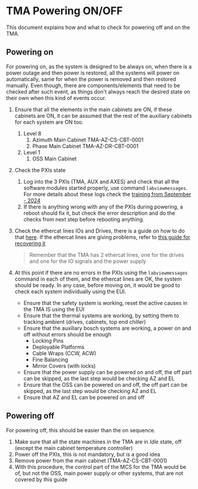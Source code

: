 # TMA Powering ON/OFF

This document explains how and what to check for powering off and on the TMA.

## Powering on

For powering on, as the system is designed to be always on, when there is a power outage and then power is restored, all
the systems will power on automatically, same for when the power is removed and then restored manually. Even though, there
are components/elements that need to be checked after such event, as things don't always reach the desired state on their
own when this kind of events occur.

1. Ensure that all the elements in the main cabinets are ON, if these cabinets are ON, it can be assumed that the rest
   of the auxiliary cabinets for each system are ON too.
   1. Level 8
      1. Azimuth Main Cabinet TMA-AZ-CS-CBT-0001
      2. Phase Main Cabinet TMA-AZ-DR-CBT-0001
   2. Level 1
      1. OSS Main Cabinet
2. Check the PXIs state
   1. Log into the 3 PXIs (TMA, AUX and AXES) and check that all the software modules started properly, use command `labviewmessages`. For
      more details about these logs check the [training from September - 2024](https://ts-tma.lsst.io/docs/tma_training/2024%20-%20Training%20September.html)
   2. If there is anything wrong with any of the PXIs during powering, a reboot should fix it, but check the error
      description and do the checks from next step before rebooting anything.
3. Check the ethercat lines IOs and Drives, there is a guide on how to do that
   [here](https://ts-tma.lsst.io/docs/tma_maintenance_ethercat_manage-ethercat-line-status/Manage-EtherCAT-Line-Status.html).
   If the ethercat lines are giving problems, refer to
   [this guide for recovering it](https://ts-tma.lsst.io/docs/tma_maintenance_ethercat_ethercat-line-diagnostic/EtherCAT-Line-Diagnostic.html)

   > Remember that the TMA has 2 ethercat lines, one for the drives and one for the IO signals and the power supply

4. At this point if there are no errors in the PXIs using the `labviewmessages` command in each of them, and the ethercat
   lines are OK, the system should be ready. In any case, before moving on, it would be good to check each system
   individually using the EUI.

   - Ensure that the safety system is working, reset the active causes in the TMA IS using the EUI
   - Ensure that the thermal systems are working, by setting them to tracking ambient (drives, cabinets, top end chiller)
   - Ensure that the auxiliary bosch systems are working, a power on and off without errors should be enough
     - Locking Pins
     - Deployable Platforms
     - Cable Wraps (CCW, ACW)
     - Fine Balancing
     - Mirror Covers (with locks)
   - Ensure that the power supply can be powered on and off, the off part can be skipped, as the last step would be
     checking AZ and EL
   - Ensure that the OSS can be powered on and off, the off part can be skipped, as the last step would be
     checking AZ and EL
   - Ensure that AZ and EL can be powered on and off

## Powering off

For powering off, this should be easier than the on sequence.

1. Make sure that all the state machines in the TMA are in *Idle* state, off (except the main cabinet temperature controller)
2. Power off the PXIs, this is not mandatory, but is a good idea
3. Remove power from the main cabinet (TMA-AZ-CS-CBT-0001)
4. With this procedure, the control part of the MCS for the TMA would be of, but not the OSS, main power supply or other
   systems, that are not covered by this guide
